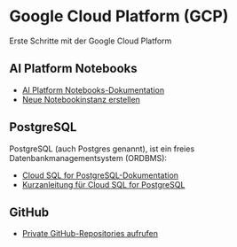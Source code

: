 # Google Cloud Platform (GCP)

Erste Schritte mit der Google Cloud Platform

## AI Platform Notebooks

- [AI Platform Notebooks-Dokumentation](https://cloud.google.com/ai-platform/notebooks/docs)
- [Neue Notebookinstanz erstellen](https://cloud.google.com/ai-platform/notebooks/docs/create-new)

## PostgreSQL

PostgreSQL (auch Postgres genannt), ist ein freies Datenbankmanagementsystem (ORDBMS):

- [Cloud SQL for PostgreSQL-Dokumentation](https://cloud.google.com/sql/docs/postgres)
- [Kurzanleitung für Cloud SQL for PostgreSQL](https://cloud.google.com/sql/docs/postgres/quickstart)

## GitHub

- [Private GitHub-Repositories aufrufen](https://cloud.google.com/cloud-build/docs/access-private-github-repos)


